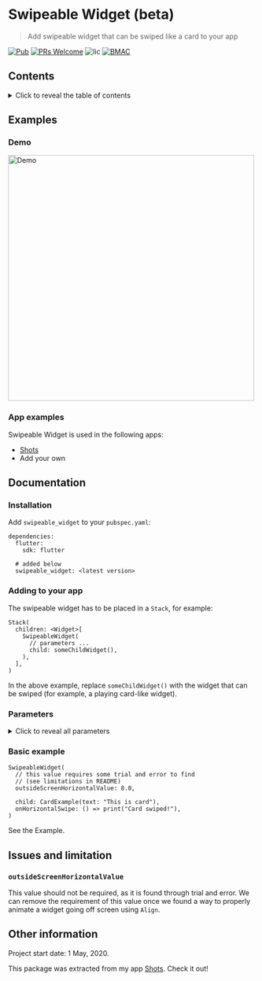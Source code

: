 <!-- omit in toc -->
# Swipeable Widget (beta)

> Add swipeable widget that can be swiped like a card to your app

[![Pub](https://img.shields.io/pub/v/swipeable_widget.svg?style=flat-square)]()
[![PRs Welcome](https://img.shields.io/badge/PRs-welcome-brightgreen.svg?style=flat-square)](http://makeapullrequest.com)
![lic](https://img.shields.io/github/license/themindstorm/swipeable_widget?style=flat-square)
[![BMAC](https://img.shields.io/badge/Donate-Buy%20Me%20A%20Coffee-orange.svg?style=flat-square)](https://www.buymeacoffee.com/themindstorm) 


## Contents

<details>
<summary>
Click to reveal the table of contents
</summary>

- [Contents](#contents)
- [Examples](#examples)
  - [Demo](#demo)
  - [App examples](#app-examples)
- [Documentation](#documentation)
  - [Installation](#installation)
  - [Adding to your app](#adding-to-your-app)
  - [Parameters](#parameters)
    - [int `durationMilliseconds`](#int-durationmilliseconds)
    - [double `sensitivity`](#double-sensitivity)
    - [double `horizontalThreshold`](#double-horizontalthreshold)
    - [double `verticalThreshold`](#double-verticalthreshold)
    - [double `outsideScreenHorizontalValue`](#double-outsidescreenhorizontalvalue)
    - [double `outsideScreenVerticalValue`](#double-outsidescreenverticalvalue)
    - [Function `onHorizontalSwipe`](#function-onhorizontalswipe)
    - [Function`onVerticalSwipe`](#functiononverticalswipe)
    - [Widget `child` (required)](#widget-child-required)
  - [Basic example](#basic-example)
- [Issues and limitation](#issues-and-limitation)
  - [`outsideScreenHorizontalValue`](#outsidescreenhorizontalvalue)
- [Other information](#other-information)

</details>

## Examples

### Demo
<img alt="Demo" src="./readme-assets/demo.gif" height="500">

### App examples
Swipeable Widget is used in the following apps:
- [Shots](https://github.com/themindstorm/Shots)
- Add your own

## Documentation

### Installation
Add `swipeable_widget` to your `pubspec.yaml`:

```
dependencies:
  flutter:
    sdk: flutter

  # added below
  swipeable_widget: <latest version>
```

### Adding to your app

The swipeable widget has to be placed in a `Stack`, for example:

```
Stack(
  children: <Widget>[
    SwipeableWidget(
      // parameters ...
      child: someChildWidget(),
    ),
  ],
)
```

In the above example, replace `someChildWidget()` with the widget that can be swiped (for example, a playing card-like widget).

### Parameters

<details>

<summary>
Click to reveal all parameters
</summary>

#### int `durationMilliseconds`
- The animation duration that dictates
  - How long it takes the widget to move back to the origin
  - How long it takes for the widget to animate off the screen

  Default value: `120`

#### double `sensitivity`
  - The multiplier value for the position of the widget as it's being moved by the finger. Higher values make the swiping of the widget seem more responsive. If you aim to support a wide screen device, a higher sensitivity value is recommended so that the user doesn't have to swipe the widget all the way to the side.

  Default value: `2.0`

#### double `horizontalThreshold`
  - The position the swipeable widget is moved horizontally for it to be moved away. 

    Once the widget is moved beyong this theshold, the function `onHorizontalSwipe` is called.

    This [diagram in this video](https://youtu.be/g2E7yl3MwMk?t=56) may help you visualize the correct position.

    Default value: `0.85`

#### double `verticalThreshold`
  - Not implemented yet.

    The position the swipeable is moved vertically for it to be moved away.

    Once the widget is moved beyong this theshold, the function `onVerticalSwipe` is called.

    This [diagram in this video](https://youtu.be/g2E7yl3MwMk?t=56) may help you visualize the correct position.

    No defaults set for this.

#### double `outsideScreenHorizontalValue`
  - The position the swipeable should end. If you want the swipeable widget to animate going off screen, this value should be over `1.0`.

  **Limitation/Issue**: Finding this value requires some trial and error. Please make a PR if you know off a better way to animate the widget off screen.

#### double `outsideScreenVerticalValue`
  - Not implemented yet.

    No defaults set for this.

    **Limitation/Issue**: Finding this value also requires some trial and error. Please make a PR if you know off a better way to animate the widget off screen.


#### Function `onHorizontalSwipe`
  - The function called when the card is moved beyond the `horizontalThreshold` (in terms of Align). If you're making a card game, this is where you would call the function that calls the next card.

#### Function`onVerticalSwipe`
  - Not implemented yet.

    The function called when the card is moved above or below the vertical `verticalThreshold` (in terms of Align).

#### Widget `child` (required)
  - The child widget, which will be swipeable.

</details>


### Basic example
```
SwipeableWidget(
  // this value requires some trial and error to find
  // (see limitations in README)
  outsideScreenHorizontalValue: 8.0,

  child: CardExample(text: "This is card"),
  onHorizontalSwipe: () => print("Card swiped!"),
)
```
See the Example.

## Issues and limitation
### `outsideScreenHorizontalValue`
This value should not be required, as it is found through trial and error. We can remove the requirement of this value once we found a way to properly animate a widget going off screen using `Align`.

## Other information
Project start date: 1 May, 2020.

This package was extracted from my app [Shots](https://github.com/themindstorm/Shots). Check it out!